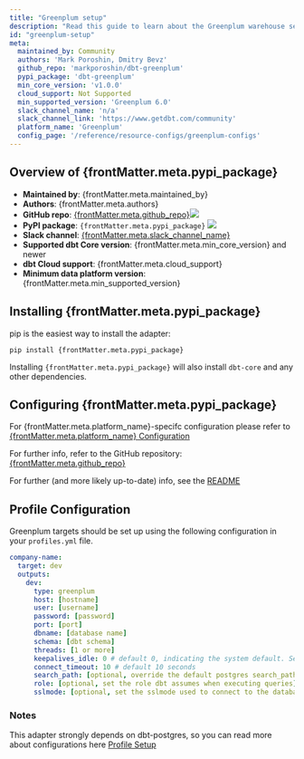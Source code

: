 ```yaml
---
title: "Greenplum setup"
description: "Read this guide to learn about the Greenplum warehouse setup in dbt."
id: "greenplum-setup"
meta:
  maintained_by: Community
  authors: 'Mark Poroshin, Dmitry Bevz'
  github_repo: 'markporoshin/dbt-greenplum'
  pypi_package: 'dbt-greenplum'
  min_core_version: 'v1.0.0'
  cloud_support: Not Supported
  min_supported_version: 'Greenplum 6.0'
  slack_channel_name: 'n/a'
  slack_channel_link: 'https://www.getdbt.com/community'
  platform_name: 'Greenplum'
  config_page: '/reference/resource-configs/greenplum-configs'
---
```


<h2> Overview of {frontMatter.meta.pypi_package} </h2>

<ul>
    <li><strong>Maintained by</strong>: {frontMatter.meta.maintained_by}</li>
    <li><strong>Authors</strong>: {frontMatter.meta.authors}</li>
    <li><strong>GitHub repo</strong>: <a href={`https://github.com/${frontMatter.meta.github_repo}`}>{frontMatter.meta.github_repo}</a><a href={`https://github.com/${frontMatter.meta.github_repo}`}><img src={`https://img.shields.io/github/stars/${frontMatter.meta.github_repo}?style=for-the-badge`}/></a></li>
    <li><strong>PyPI package</strong>: <code>{frontMatter.meta.pypi_package}</code> <a href={`https://badge.fury.io/py/${frontMatter.meta.pypi_package}`}><img src={`https://badge.fury.io/py/${frontMatter.meta.pypi_package}.svg`}/></a></li>
    <li><strong>Slack channel</strong>: <a href={frontMatter.meta.slack_channel_link}>{frontMatter.meta.slack_channel_name}</a></li>
    <li><strong>Supported dbt Core version</strong>: {frontMatter.meta.min_core_version} and newer</li>
    <li><strong>dbt Cloud support</strong>: {frontMatter.meta.cloud_support}</li>
    <li><strong>Minimum data platform version</strong>: {frontMatter.meta.min_supported_version}</li>
    </ul>


<h2> Installing {frontMatter.meta.pypi_package} </h2>

pip is the easiest way to install the adapter:

<code>pip install {frontMatter.meta.pypi_package}</code>

<p>Installing <code>{frontMatter.meta.pypi_package}</code> will also install <code>dbt-core</code> and any other dependencies.</p>

<h2> Configuring {frontMatter.meta.pypi_package} </h2>

<p>For {frontMatter.meta.platform_name}-specifc configuration please refer to <a href={frontMatter.meta.config_page}>{frontMatter.meta.platform_name} Configuration</a> </p>

<p>For further info, refer to the GitHub repository: <a href={`https://github.com/${frontMatter.meta.github_repo}`}>{frontMatter.meta.github_repo}</a></p>

For further (and more likely up-to-date) info, see the [README](https://github.com/markporoshin/dbt-greenplum#README.md)


## Profile Configuration

Greenplum targets should be set up using the following configuration in your `profiles.yml` file.

<File name='~/.dbt/profiles.yml'>

```yaml
company-name:
  target: dev
  outputs:
    dev:
      type: greenplum
      host: [hostname]
      user: [username]
      password: [password]
      port: [port]
      dbname: [database name]
      schema: [dbt schema]
      threads: [1 or more]
      keepalives_idle: 0 # default 0, indicating the system default. See below
      connect_timeout: 10 # default 10 seconds
      search_path: [optional, override the default postgres search_path]
      role: [optional, set the role dbt assumes when executing queries]
      sslmode: [optional, set the sslmode used to connect to the database]

```

</File>

### Notes

This adapter strongly depends on dbt-postgres, so you can read more about configurations here [Profile Setup](postgres-setup)
